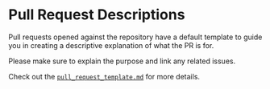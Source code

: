 # Pull Request Descriptions

Pull requests opened against the repository have a default template to guide you in creating a descriptive explanation of what the PR is for.

Please make sure to explain the purpose and link any related issues.

Check out the [`pull_request_template.md`](../../.github/pull_request_template.md) for more details.
